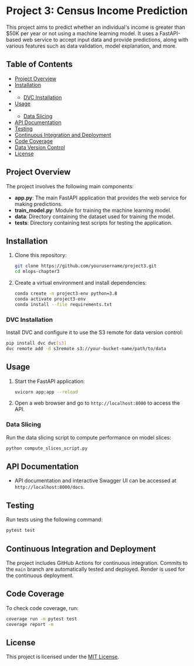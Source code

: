 # Project 3: Census Income Prediction

This project aims to predict whether an individual's income is greater than $50K per year or not using a machine learning model. It uses a FastAPI-based web service to accept input data and provide predictions, along with various features such as data validation, model explanation, and more.

## Table of Contents

- [Project Overview](#project-overview)
- [Installation](#installation)
- - [DVC Installation](#dvc-installation)
- [Usage](#usage)
- - [Data Slicing](#data-slicing)
- [API Documentation](#api-documentation)
- [Testing](#testing)
- [Continuous Integration and Deployment](#continuous-integration-and-deployment)
- [Code Coverage](#code-coverage)
- [Data Version Control](#data-version-control)
- [License](#license)

## Project Overview

The project involves the following main components:

- **app.py**: The main FastAPI application that provides the web service for making predictions.
- **train_model.py**: Module for training the machine learning model.
- **data**: Directory containing the dataset used for training the model.
- **tests**: Directory containing test scripts for testing the application.

## Installation

1. Clone this repository:

   ```bash
   git clone https://github.com/yourusername/project3.git
   cd mlops-chapter3
   ```

2. Create a virtual environment and install dependencies:

   ```bash
   conda create -n project3-env python=3.8
   conda activate project3-env
   conda install --file requirements.txt
   ```

### DVC Installation

Install DVC and configure it to use the S3 remote for data version control:

```bash
pip install dvc dvc[s3]
dvc remote add -d s3remote s3://your-bucket-name/path/to/data
```

## Usage

1. Start the FastAPI application:

   ```bash
   uvicorn app:app --reload
   ```

2. Open a web browser and go to `http://localhost:8000` to access the API.

### Data Slicing

Run the data slicing script to compute performance on model slices:

```bash
python compute_slices_script.py
```

## API Documentation

- API documentation and interactive Swagger UI can be accessed at `http://localhost:8000/docs`.

## Testing

Run tests using the following command:

```bash
pytest test
```

## Continuous Integration and Deployment

The project includes GitHub Actions for continuous integration. Commits to the `main` branch are automatically tested and deployed.
Render is used for the continuous deployment.

## Code Coverage

To check code coverage, run:

```bash
coverage run -m pytest test
coverage report -m
```



## License

This project is licensed under the [MIT License](LICENSE.txt).
```

